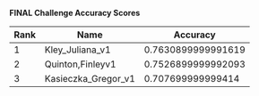 **FINAL Challenge Accuracy Scores**



|Rank|Name|Accuracy|
|----|-----|---|
|1|Kley_Juliana_v1|0.7630899999991619|
|2|Quinton,Finleyv1|0.7526899999992093|
|3|Kasieczka_Gregor_v1|0.707699999999414|
